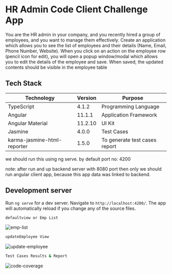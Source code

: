 # HR Admin Code Client Challenge App
You are the HR admin in your company, and you recently hired a group of employees, and you
want to manage them effectively. Create an application which allows you to see the list of
employees and their details (Name, Email, Phone Number, Website).
When you click on an action on the employee row (pencil icon for edit), you will open a popup
window/modal which allows you to edit the details of the employee and save. When saved, the
updated contents should be visible in the employee table

## Tech Stack
| Technology | Version | Purpose |
| ------ | ------ | ------ |
| TypeScript | 4.1.2 | Programming Language |
| Angular | 11.1.1 | Application Framework |
| Angular Material | 11.2.10 | UI Kit |
| Jasmine |  4.0.0  | Test Cases |
| karma-jasmine-html-reporter | 1.5.0 | To generate test cases report |


we should run this using ng serve. by default port no: 4200

note: after run and up backend server with 8080 port then only we should run angular client app, because this app data was linked to backend.


## Development server

Run `ng serve` for a dev server. Navigate to `http://localhost:4200/`. The app will automatically reload if you change any of the source files.



```sh
defaultview or Emp List
```
![emp-list](https://user-images.githubusercontent.com/83081402/116200476-018d5e00-a756-11eb-962b-142baaa36d59.JPG)

```sh
updateEmployee View
```
![update-employee](https://user-images.githubusercontent.com/83081402/116200583-2386e080-a756-11eb-8543-a1e0e42ffe9b.JPG)

```sh
Test Cases Results & Report 
```
![code-coverage](https://user-images.githubusercontent.com/83081402/116200656-38637400-a756-11eb-8e53-e016e1a44289.JPG)

